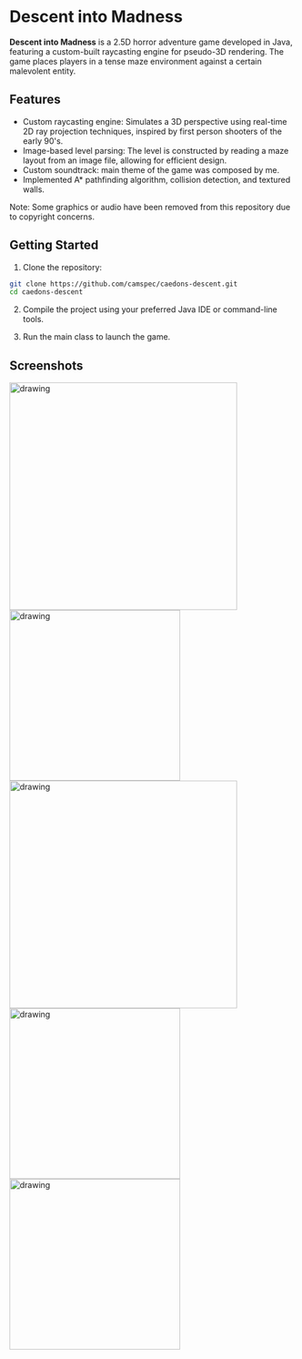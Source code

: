 # Descent into Madness

**Descent into Madness** is a 2.5D horror adventure game developed in Java, featuring a custom-built raycasting engine for pseudo-3D rendering. The game places players in a tense maze environment against a certain malevolent entity.

## Features
- Custom raycasting engine: Simulates a 3D perspective using real-time 2D ray projection techniques, inspired by first person shooters of the early 90's.
- Image-based level parsing: The level is constructed by reading a maze layout from an image file, allowing for efficient design.
- Custom soundtrack: main theme of the game was composed by me.
- Implemented A* pathfinding algorithm, collision detection, and textured walls.

Note: Some graphics or audio have been removed from this repository due to copyright concerns.

## Getting Started
1. Clone the repository:
```bash
git clone https://github.com/camspec/caedons-descent.git
cd caedons-descent
```

2. Compile the project using your preferred Java IDE or command-line tools.

3. Run the main class to launch the game.

## Screenshots

<img src="https://github.com/camspec/caedons-descent/blob/daeb1e085bc9b624e2db8e5f2340b25fc2906517/screenshots/0.png" alt="drawing" width="400"/>
<img src="https://github.com/camspec/caedons-descent/blob/daeb1e085bc9b624e2db8e5f2340b25fc2906517/screenshots/1.png" alt="drawing" width="300"/>
<img src="https://github.com/camspec/caedons-descent/blob/daeb1e085bc9b624e2db8e5f2340b25fc2906517/screenshots/2.png" alt="drawing" width="400"/>
<img src="https://github.com/camspec/caedons-descent/blob/daeb1e085bc9b624e2db8e5f2340b25fc2906517/screenshots/3.png" alt="drawing" width="300"/>
<img src="https://github.com/camspec/caedons-descent/blob/daeb1e085bc9b624e2db8e5f2340b25fc2906517/screenshots/4.png" alt="drawing" width="300"/>
